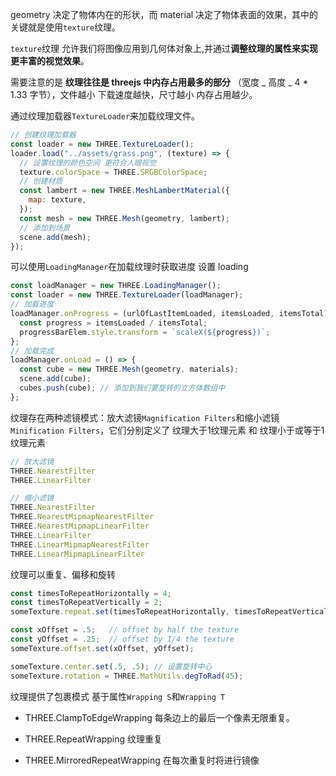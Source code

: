 geometry 决定了物体内在的形状，而 material 决定了物体表面的效果，其中的关键就是使用`texture`纹理。

`texture`纹理 允许我们将图像应用到几何体对象上,并通过**调整纹理的属性来实现更丰富的视觉效果**。

需要注意的是 **纹理往往是 threejs 中内存占用最多的部分** （宽度 _ 高度 _ 4 \* 1.33 字节），文件越小 下载速度越快，尺寸越小 内存占用越少。

通过纹理加载器`TextureLoader`来加载纹理文件。

```js
// 创建纹理加载器
const loader = new THREE.TextureLoader();
loader.load("../assets/grass.png", (texture) => {
  // 设置纹理的颜色空间 更符合人眼视觉
  texture.colorSpace = THREE.SRGBColorSpace;
  // 创建材质
  const lambert = new THREE.MeshLambertMaterial({
    map: texture,
  });
  const mesh = new THREE.Mesh(geometry, lambert);
  // 添加到场景
  scene.add(mesh);
});
```

可以使用`LoadingManager`在加载纹理时获取进度 设置 loading

```js
const loadManager = new THREE.LoadingManager();
const loader = new THREE.TextureLoader(loadManager);
// 加载进度
loadManager.onProgress = (urlOfLastItemLoaded, itemsLoaded, itemsTotal) => {
  const progress = itemsLoaded / itemsTotal;
  progressBarElem.style.transform = `scaleX(${progress})`;
};
// 加载完成
loadManager.onLoad = () => {
  const cube = new THREE.Mesh(geometry, materials);
  scene.add(cube);
  cubes.push(cube); // 添加到我们要旋转的立方体数组中
};
```

纹理存在两种滤镜模式：放大滤镜`Magnification Filters`和缩小滤镜`Minification Filters`，它们分别定义了 纹理大于1纹理元素 和 纹理小于或等于1纹理元素 
```js
// 放大滤镜
THREE.NearestFilter
THREE.LinearFilter

// 缩小滤镜
THREE.NearestFilter
THREE.NearestMipmapNearestFilter
THREE.NearestMipmapLinearFilter
THREE.LinearFilter
THREE.LinearMipmapNearestFilter
THREE.LinearMipmapLinearFilter
```

纹理可以重复、偏移和旋转
```js
const timesToRepeatHorizontally = 4;
const timesToRepeatVertically = 2;
someTexture.repeat.set(timesToRepeatHorizontally, timesToRepeatVertically);

const xOffset = .5;   // offset by half the texture
const yOffset = .25;  // offset by 1/4 the texture
someTexture.offset.set(xOffset, yOffset);

someTexture.center.set(.5, .5); // 设置旋转中心
someTexture.rotation = THREE.MathUtils.degToRad(45);
```

纹理提供了包裹模式 基于属性`Wrapping S`和`Wrapping T`

* THREE.ClampToEdgeWrapping
每条边上的最后一个像素无限重复。

* THREE.RepeatWrapping
纹理重复

* THREE.MirroredRepeatWrapping
在每次重复时将进行镜像